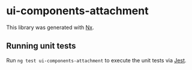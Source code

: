 # ui-components-attachment

This library was generated with [Nx](https://nx.dev).

## Running unit tests

Run `ng test ui-components-attachment` to execute the unit tests via [Jest](https://jestjs.io).
